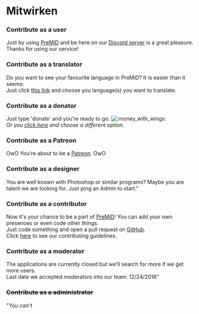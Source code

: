 # Mitwirken

### Contribute as a user

Just by using [PreMiD](https://premid.app/) and be here on our [Discord server](https://discord.gg/WvfVZ8T) is a great pleasure.  
Thanks for using our service!

### Contribute as a translator

Do you want to see your favourite language in PreMiD? It is easier than it seems:  
Just click [this link](https://poeditor.com/join/project/Zzl1oOQV5g) and choose you language\(s\) you want to translate.

### Contribute as a donator

Just type 'donate' and you're ready to go. ![:money\_with\_wings:](https://camo.githubusercontent.com/8c82232d72bdb736fd395fab7b9bf6d01b4a3cca/68747470733a2f2f6769746875622e6769746875626173736574732e636f6d2f696d616765732f69636f6e732f656d6f6a692f756e69636f64652f31663462382e706e67)  
_Or you_ [_click here_](https://github.com/PreMiD/PreMiD) _and choose a different option._

### Contribute as a Patreon

OwO You're about to be a [Patreon](https://www.patreon.com/Timeraa). OwO

### Contribute as a designer

You are well known with Photoshop or similar programs? Maybe you are talent we are looking for. Just ping an Admin to start."

### Contribute as a contributor

Now it's your chance to be a part of [PreMiD](https://premid.app/)! You can add your own presences or even code other things.  
Just code something and open a pull request on [GitHub](https://github.com/PreMiD/PreMiD).  
Click [here](https://github.com/PreMiD/PreMiD/blob/stable/CONTRIBUTING.md) to see our contributing guidelines.

### Contribute as a moderator

The applications are currently closed but we'll search for more if we get more users.  
Last date we accepted moderators into our team: 12/24/2018"

### ~~Contribute as a administrator~~

"_You can't_

